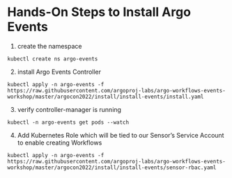 # Hands-On Steps to Install Argo Events

1. create the namespace

```kubectl create ns argo-events```

2. install Argo Events Controller

```kubectl apply -n argo-events -f https://raw.githubusercontent.com/argoproj-labs/argo-workflows-events-workshop/master/argocon2022/install/install-events/install.yaml```

3. verify controller-manager is running

```kubectl -n argo-events get pods --watch```

4. Add Kubernetes Role which will be tied to our Sensor’s Service Account to enable creating Workflows

```kubectl apply -n argo-events -f https://raw.githubusercontent.com/argoproj-labs/argo-workflows-events-workshop/master/argocon2022/install/install-events/sensor-rbac.yaml```
